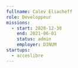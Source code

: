 ```yaml
---
fullname: Calev Eliacheff
role: Developpeur
missions:
  - start: 2020-12-30
    end: 2021-06-01
    status: admin
    employer: DINUM
startups:
  - acceslibre
---
```


